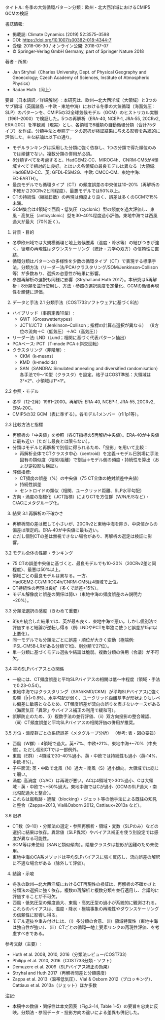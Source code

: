 タイトル: 冬季の大気循環パターン分類：欧州・北大西洋域におけるCMIP5 GCMの検証

書誌情報:
- 掲載誌: Climate Dynamics (2019) 52:3575–3598
- DOI: https://doi.org/10.1007/s00382-018-4344-7
- 受理: 2018-06-30 / オンライン公開: 2018-07-07
- © Springer-Verlag GmbH Germany, part of Springer Nature 2018

著者・所属:
- Jan Stryhal（Charles University, Dept. of Physical Geography and Geoecology; Czech Academy of Sciences, Institute of Atmospheric Physics）
- Radan Huth（同上）

要旨（日本語訳／詳細解説）:
本研究は、欧州—北大西洋域（大領域）と3つのサブ領域（英国諸島・中欧・東地中海）における冬季の大気循環（海面気圧：SLP）のパターンを、CMIP5の32全球気候モデル（GCM）のヒストリカル実験（1961–2000）で検証した。5つの再解析（ERA‑40, NCEP‑1, JRA‑55, 20CRv2, ERA‑20C）を準観測（現実）とし、各領域で8種類の自動循環分類（合計75タイプ）を作成。分類手法と参照データの選択が検証結果に与える影響を系統的に評価した。主な結論は以下の通り。
- モデルランキングは採用した分類に強く依存し、1つの分類で得た順位のみでは頑健でない。複数分類の併用が必須。
- 8分類すべてを考慮すると、HadGEM2‑CC、MIROC4h、CNRM‑CM5が4領域すべてで相対的に良好。とはいえ各領域の最良モデルは異なる（大領域: HadGEM2‑CC、英: GFDL‑ESM2G、中欧: CMCC‑CM、東地中海: EC‑EARTH）。
- 最良モデルでも循環タイプ（CT）の頻度誤差の中央値は10–20%（再解析の不確かさ20CRv2と同程度）、最悪モデルでは50%以上。
- CTの持続性（継続日数）の再現は頻度より良く、誤差は多くのGCMで15%未満。
- GCM集合は4領域で西風・低気圧（cyclonic）型の頻度を過大評価し、東風・高気圧（anticyclonic）型を30–40%程度過小評価。東地中海では西風過大が最大（70%近く）。

1. 背景・目的
- 冬季欧州域では大規模循環と地上気候要素（温度・降水等）の結びつきが強く、循環の再現性はダウンスケーリング（統計・力学の双方）の信頼性に直結。
- 循環分類はパターンの多様性を少数の循環タイプ（CT）で表現する標準手法。分類方法（リーダー法/PCA/クラスタリング/SOM/Jenkinson‑Collison等）が多数あり、選択の恣意性が結果に影響。
- 参照再解析の選択も同様に影響（Stryhal and Huth 2017）。本研究は5再解析＋8分類を並行使用し、方法・参照の選択感度を定量化、GCMの循環再現性を頑健に評価。

2. データと手法
2.1 分類手法（COST733ソフトウェアに基づく8法）
- ハイブリッド（事前定義10型）:
  - GWT（Grosswettertypes）
  - JCT1/JCT2（Jenkinson–Collison；指標の計算点選択が異なる）
 （8方位の流向＋C（低気圧）＋AC（高気圧））
- リーダー法: LND（Lund；相関に基づく代表パターン抽出）
- PCAベース: PCT（T‑mode PCA＋斜交回転）
- クラスタリング（非階層）:
  - CKM（k‑means）
  - KMD（k‑medoids）
  - SAN（SANDRA: Simulated annealing and diversified randomisation）
各手法で9〜10型（クラスタ）を設定。格子はCOST準拠：大領域は3°×2°、小領域は1°×1°。

2.2 参照・モデル
- 冬季（12–2月）1961–2000。再解析: ERA‑40, NCEP‑1, JRA‑55, 20CRv2, ERA‑20C。
- CMIP5の32 GCM（表に準ずる）。各モデル1メンバー（r1i1p1等）。

2.3 比較方法と指標
- 再解析の「中央値」を参照（各CT指標の5再解析中央値）。ERA‑40が中央値に最も近い（ただし最良とは限らない）。
- 分類はモデルと再解析で別個に得られるため、「投影」を用いて比較：
  - 再解析全体でCTクラスタ中心（centroid）を定義→モデル日別場に手法固有の類似度（相関/距離）で割当→モデル側の頻度・持続性を算出（および逆投影も検証）。
- 評価指標:
  - CT頻度の誤差（%）の中央値（75 CT全体の絶対誤差中央値）
  - 持続性誤差
  - セントロイドの類似（相関、ユークリッド距離、SLP水平勾配）
- 方向・渦度の指標化（JCT指標）によりCTを方位群（W/N/E/Sなど）・C/ACにメタグループ化。

3. 結果
3.1 再解析の不確かさ
- 再解析間の差は概して小さいが、20CRv2と東地中海を除き、中央値からの偏差は限定的。ERA‑40が中央値に最も近い。
- ただし個別CTの差は無視できない場合があり、再解析の選定は検証に影響。

3.2 モデル全体の性能・ランキング
- 75 CTの誤差中央値に基づくと、最良モデルでも10–20%（20CRv2差と同程度）、最悪は50%以上。
- 領域ごとの最良モデルは異なる。一方、HadGEM2‑CC/MIROC4h/CNRM‑CM5は4領域で上位。
- CT持続性の再現は良好（多くで誤差<15%）。
- モデル解像度と誤差の関係は弱い（東地中海の頻度誤差のみ説明力~20%）。

3.3 分類法選択の感度（きわめて重要）
- 8法を統合した結果では、英が最も良く、東地中海で悪い。しかし個別法で評価すると結論が逆転し得る（例: LNDやPCTを単独に使うと誤差が15pt以上悪化）。
- 同一モデルでも分類法ごとに誤差・順位が大きく変動（極端例: IPSL‑CM5B‑LRがある分類で1位、別分類で27位）。
- 単一分類に基づくモデル選抜や結論は脆弱。複数分類の併用（合議）が不可欠。

3.4 平均SLPバイアスとの関係
- 一般には、CT頻度誤差と平均SLPバイアスの相関は低〜中程度（領域・手法で0.23–0.54）。
- 東地中海ではクラスタリング（SAN/KMD/CKM）が平均SLPバイアスに強く影響（|r|>0.85）。水平勾配が弱く、ユークリッド距離基準が形状よりもレベル偏差に敏感となるため、CT頻度誤差が流向の誤りを表さないケースがある（海面気圧「異常」やバイアス補正の利用で緩和可）。
- 誤解防止のため、（i）複数手法の並行評価、（ii）双方向投影の整合確認、（iii）CT頻度誤差と平均SLPバイアスの相関評価の併用が推奨。

3.5 方位・渦度群ごとの系統誤差（メタグループ分析）
（参考: 表・図の要旨）
- 西風（W群）: 4領域で過大。英+7%、中欧+21%、東地中海+~70%（中央値）。ただし個別CTでは一部例外。
- 東風（E群）: 4領域で30–40%過小、英・中欧では持続性も過小（英‑14%、中欧‑8%）。
- 子午面流: 英・中欧で北風（N）過大・南風（S）過小傾向。大領域では総じて弱い。
- 渦度: 高渦度（C/AC）は再現が悪い。ACは4領域で>30%過小、Cは大領域・英・中欧で~+50%過大。東地中海ではCが過小（GCMのSLP過大・南北勾配過大と整合）。
- これらは嵐軌跡・遮蔽（blocking）・ジェット等の他手法による既往の知見と整合（Zappa+2013, Vial&Osborn 2012, Cattiaux+2013a など）。

3.6 限界
- CT数（9–10）・分類法の選定・参照再解析・領域・変数（SLPのみ）などの選択に結果は依存。異常値（SLP異常）やバイアス補正を使う別設定では感度が異なる可能性。
- SOM等は未使用（SANと類似傾向）。階層クラスタは投影が困難のため未使用。
- 東地中海のCA系メソッドは平均SLPバイアスに強く反応し、流向誤差の解釈に不適な場合がある（除外して評価）。

4. 結論・示唆
- 冬季の欧州—北大西洋域におけるCT再現性の検証は、再解析の不確かさと分類法の選択に強く依存。複数の再解析と複数分類を並行適用し、合議的に評価することが不可欠。
- 西風・低気圧型の頻度過大、東風・高気圧型の過小が系統的に観測される。これらのバイアスは、温度・降水・極端事象の再現性やダウンスケーリングの信頼性に影響し得る。
- モデル選抜や重み付けには、（i）多分類の合意、（ii）領域特異性（東地中海は独自性が強い）、（iii）CTごとの循環—地上要素リンクの再現性評価、を考慮すべきである。

参考文献（主要）:
- Huth et al. 2008, 2010, 2016（分類法レビュー/COST733）
- Philipp et al. 2010, 2016（COST733分類・ソフト）
- Demuzere et al. 2009（SLPバイアス補正の効果）
- Stryhal and Huth 2017（再解析間差と分類感度）
- Zappa et al. 2013（温帯低気圧）、Vial & Osborn 2012（ブロッキング）、Cattiaux et al. 2013a（ジェット）ほか多数

注記:
- 本稿中の数値・関係性は本文図表（Fig.2–14, Table 1–5）の要旨を忠実に反映。分類法・参照データ・投影方向の違いによる差異も併記した。
